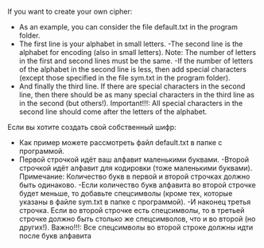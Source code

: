 If you want to create your own cipher:
- As an example, you can consider the file default.txt in the program folder.
- The first line is your alphabet in small letters.
-The second line is the alphabet for encoding (also in small letters).
Note: The number of letters in the first and second lines must be the same.
-If the number of letters of the alphabet in the second line is less, then add special characters (except those specified in the file sym.txt in the program folder).
- And finally the third line. If there are special characters in the second line, then there should be as many special characters in the third line as in the second (but others!).
Important!!!: All special characters in the second line should come after the letters of the alphabet.


Если вы хотите создать свой собственный шифр:
- Как пример можете рассмотреть файл default.txt в папке с программой.
-  Первой строчкой идёт ваш алфавит маленькими буквами. 
-Второй строчкой идёт алфавит для кодировки (тоже маленькими буквами). 
Примечание: Количество букв в первой и второй строчках должно быть одинаково.
-Если количество букв алфавита во второй строчке будет меньше, то добавьте спецсимволы (кроме тех, которые указаны в файле sym.txt в папке с программой).
-И наконец третья строчка. Если во второй строчке есть спецсимволы, то в третьей строчке должно быть столько же спецсимволов, что и во второй (но других!).
Важно!!!: Все спецсимволы во второй строке должны идти после букв алфавита
